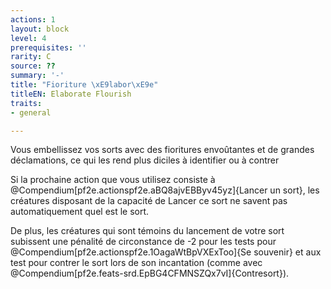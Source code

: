 ```yaml
---
actions: 1
layout: block
level: 4
prerequisites: ''
rarity: C
source: ??
summary: '-'
title: "Fioriture \xE9labor\xE9e"
titleEN: Elaborate Flourish
traits:
- general

---
```


<p>Vous embellissez vos sorts avec des fioritures envoûtantes et de grandes déclamations, ce qui les rend plus diciles à identifier ou à contrer</p>
<p>Si la prochaine action que vous utilisez consiste à @Compendium[pf2e.actionspf2e.aBQ8ajvEBByv45yz]{Lancer un sort}, les créatures disposant de la capacité de Lancer ce sort ne savent pas automatiquement quel est le sort.</p>
<p>De plus, les créatures qui sont témoins du lancement de votre sort subissent une pénalité de circonstance de -2 pour les tests pour  @Compendium[pf2e.actionspf2e.1OagaWtBpVXExToo]{Se souvenir} et aux test pour contrer le sort lors de son incantation (comme avec @Compendium[pf2e.feats-srd.EpBG4CFMNSZQx7vI]{Contresort}).</p>